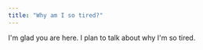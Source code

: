 ```yaml
---
title: "Why am I so tired?"
---
```


I'm glad you are here. I plan to talk about why I'm so tired. 
